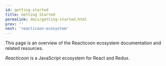 ```yaml
---
id: getting-started
title: Getting Started
permalink: docs/getting-started.html
prev: ''
next: 'reacticoon-ecosystem'
---
```


This page is an overview of the Reacticoon ecosystem documentation and related resources.

_Reacticoon_ is a JavaScript ecosystem for React and Redux.

